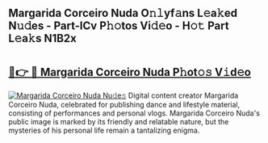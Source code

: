 ## Margarida Corceiro Nuda O𝚗𝚕yf𝚊ns L𝚎a𝚔ed N𝚞𝚍es - Part-ICv P𝚑𝚘tos Vi𝚍𝚎o - H𝚘𝚝 Part L𝚎a𝚔s N1B2x

# <h2><a href="http://kfa9uh1.oniu.top/?m=Margarida+Corceiro+Nuda">🔗👉 🔴 Margarida Corceiro Nuda P𝚑ot𝚘𝚜 V𝚒d𝚎o</a></h2>

[![Margarida Corceiro Nuda Nu𝚍e𝚜](https://i.imgur.com/0qMVB7G.gif)](http://kfa9uh1.oniu.top/?m=Margarida+Corceiro+Nuda)
Digital content creator Margarida Corceiro Nuda, celebrated for publishing dance and lifestyle material, consisting of performances and personal vlogs. Margarida Corceiro Nuda's public image is marked by its friendly and relatable nature, but the mysteries of his personal life remain a tantalizing enigma.  
